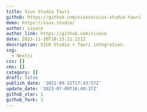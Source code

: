 ```yaml
---
title: Siux Studio Tauri
github: https://github.com/siuxco/siux-studio-tauri
demo: https://siux.studio/
author: siuxco
author_link: https://github.com/siuxco
date: 2023-11-30T10:23:21.221Z
description: SIUX Studio + Tauri integration.
ssg:
  - Nextjs
css: []
cms: []
category: []
draft: false
publish_date: '2022-09-22T17:43:57Z'
update_date: '2023-07-09T16:49:37Z'
github_star: 1
github_fork: 2
---
```

